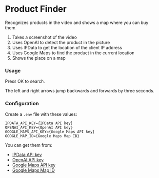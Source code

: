 # Product Finder
Recognizes products in the video and shows a map where you can buy them.

1. Takes a screenshot of the video
2. Uses OpenAI to detect the product in the picture
3. Uses IPData to get the location of the client IP address
4. Uses Google Maps to find the product in the current location
5. Shows the place on a map

### Usage

Press OK to search. 

The left and right arrows jump backwards and forwards by three seconds.

### Configuration

Create a `.env` file with these values:

```
IPDATA_API_KEY={IPData API key}
OPENAI_API_KEY={OpenAI API key}
GOOGLE_MAPS_API_KEY={Google Maps API key}
GOOGLE_MAP_ID={Google Maps Map ID}
````

You can get them from:

* [IPData API key](https://www.ipdata.co)
* [OpenAI API key](https://platform.openai.com/api-keysstyles)
* [Google Maps API key](https://developers.google.com/maps/documentation/javascript/get-api-key)
* [Google Maps Map ID](https://console.cloud.google.com/google/maps-apis/studio/styles)